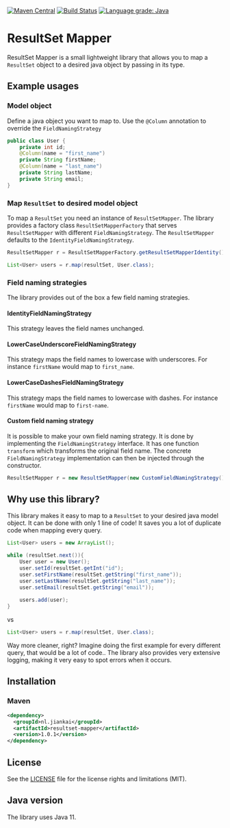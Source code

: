 [![Maven Central](https://img.shields.io/maven-central/v/nl.jiankai/resultset-mapper.svg?label=Maven%20Central)](https://search.maven.org/search?q=g:%22nl.jiankai%22%20AND%20a:%22resultset-mapper%22) [![Build Status](https://travis-ci.com/jzheng2017/resultset-mapper.svg?branch=main)](https://travis-ci.com/jzheng2017/resultset-mapper) [![Language grade: Java](https://img.shields.io/lgtm/grade/java/g/jzheng2017/resultset-mapper.svg?logo=lgtm&logoWidth=18)](https://lgtm.com/projects/g/jzheng2017/resultset-mapper/context:java)
# ResultSet Mapper
ResultSet Mapper is a small lightweight library that allows you to map a `ResultSet` object to a desired java object by passing in its type.
## Example usages
### Model object
Define a java object you want to map to. Use the `@Column` annotation to override the `FieldNamingStrategy`
```java
public class User {
    private int id;
    @Column(name = "first_name")
    private String firstName;
    @Column(name = "last_name")
    private String lastName;
    private String email;
}
```

### Map `ResultSet` to desired model object 
To map a `ResultSet` you need an instance of `ResultSetMapper`. The library provides a factory class `ResultSetMapperFactory` that serves `ResultSetMapper` with different `FieldNamingStrategy`. The `ResultSetMapper` defaults to the `IdentityFieldNamingStrategy`.
```java
ResultSetMapper r = ResultSetMapperFactory.getResultSetMapperIdentity();

List<User> users = r.map(resultSet, User.class);
```
### Field naming strategies
The library provides out of the box a few field naming strategies.
#### IdentityFieldNamingStrategy
This strategy leaves the field names unchanged.
#### LowerCaseUnderscoreFieldNamingStrategy
This strategy maps the field names to lowercase with underscores. For instance `firstName` would map to `first_name`.
#### LowerCaseDashesFieldNamingStrategy
This strategy maps the field names to lowercase with dashes. For instance `firstName` would map to `first-name`.
#### Custom field naming strategy
It is possible to make your own field naming strategy. It is done by implementing the `FieldNamingStrategy` interface. It has one function `transform` which transforms the original field name. The concrete `FieldNamingStrategy` implementation can then be injected through the constructor.
```java
ResultSetMapper r = new ResultSetMapper(new CustomFieldNamingStrategy());
```
## Why use this library?
This library makes it easy to map to a `ResultSet` to your desired java model object. It can be done with only 1 line of code! It saves you a lot of duplicate code when mapping every query.
```java
List<User> users = new ArrayList();

while (resultSet.next()){
    User user = new User();
    user.setId(resultSet.getInt("id");
    user.setFirstName(resultSet.getString("first_name"));
    user.setLastName(resultSet.getString("last_name"));
    user.setEmail(resultSet.getString("email"));
    
    users.add(user);
}
```
vs
```java
List<User> users = r.map(resultSet, User.class);
```
Way more cleaner, right? Imagine doing the first example for every different query, that would be a lot of code.. The library also provides very extensive logging, making it very easy to spot errors when it occurs.
## Installation
### Maven
```xml
<dependency>
  <groupId>nl.jiankai</groupId>
  <artifactId>resultset-mapper</artifactId>
  <version>1.0.1</version>
</dependency>
```
## License
See the [LICENSE](https://github.com/jzheng2017/resultset-mapper/blob/main/LICENSE) file for the license rights and limitations (MIT).
## Java version
The library uses Java 11.

